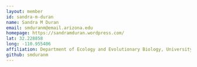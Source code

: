 ```yaml
---
layout: member
id: sandra-m-duran
name: Sandra M Duran
email: smduranm@email.arizona.edu
homepage: https://sandramduran.wordpress.com/
lat: 32.228858
long: -110.955406
affiliation: Department of Ecology and Evolutionary Biology, University of Arizona, Tucson, Arizona, USA
github: smduranm
---
```

